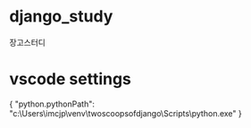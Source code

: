 # django_study
장고스터디

# vscode settings
{
    "python.pythonPath": "c:\\Users\\imcjp\\venv\\twoscoopsofdjango\\Scripts\\python.exe"
}